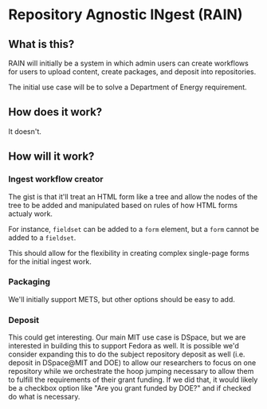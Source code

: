 # Repository Agnostic INgest (RAIN)

## What is this?

RAIN will initially be a system in which admin users can create workflows for
users to upload content, create packages, and deposit into repositories.

The initial use case will be to solve a Department of Energy requirement.

## How does it work?

It doesn't.

## How will it work?

### Ingest workflow creator

The gist is that it'll treat an HTML form like a tree and allow the nodes of the tree to be
added and manipulated based on rules of how HTML forms actualy work.

For instance, `fieldset` can be added to a `form` element, but a `form` cannot be added to
a `fieldset`.

This should allow for the flexibility in creating complex single-page forms for the initial
ingest work.

### Packaging

We'll initially support METS, but other options should be easy to add.

### Deposit

This could get interesting. Our main MIT use case is DSpace, but we are interested in
building this to support Fedora as well. It is possible we'd consider expanding this to
do the subject repository deposit as well (i.e. deposit in DSpace@MIT and DOE) to allow our
researchers to focus on one repository while we orchestrate the hoop jumping necessary to
allow them to fulfill the requirements of their grant funding. If we did that, it would
likely be a checkbox option like "Are you grant funded by DOE?" and if checked do what is
necessary.
